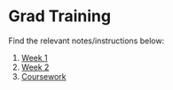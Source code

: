 # Grad Training

Find the relevant notes/instructions below:

1. [Week 1](Week%201/week-1-links.md)
2. [Week 2](Week%202/week-2-links.md)
3. [Coursework](./blackjack.md)